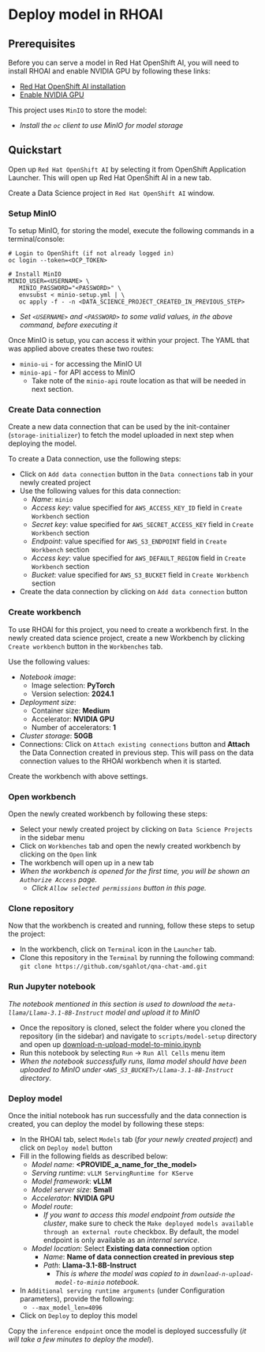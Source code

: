 # Deploy model in RHOAI

## Prerequisites

Before you can serve a model in Red Hat OpenShift AI, you will need to install RHOAI and enable NVIDIA GPU by following these links:

* [Red Hat OpenShift AI installation](https://docs.redhat.com/en/documentation/red_hat_openshift_ai_self-managed/2.13/html-single/installing_and_uninstalling_openshift_ai_self-managed/index#installing-and-deploying-openshift-ai_install)
* [Enable NVIDIA GPU](https://docs.redhat.com/en/documentation/red_hat_openshift_ai_self-managed/2.13/html/installing_and_uninstalling_openshift_ai_self-managed/enabling-nvidia-gpus_install#enabling-nvidia-gpus_install)

This project uses `MinIO` to store the model:

* _Install the `oc` client to use MinIO for model storage_

## Quickstart

Open up `Red Hat OpenShift AI` by selecting it from OpenShift Application Launcher. This will open up Red Hat OpenShift AI in a new tab.

Create a Data Science project in `Red Hat OpenShift AI` window.

### Setup MinIO

To setup MinIO, for storing the model, execute the following commands in a terminal/console:

```shell
# Login to OpenShift (if not already logged in)
oc login --token=<OCP_TOKEN>

# Install MinIO
MINIO_USER=<USERNAME> \
   MINIO_PASSWORD="<PASSWORD>" \
   envsubst < minio-setup.yml | \
   oc apply -f - -n <DATA_SCIENCE_PROJECT_CREATED_IN_PREVIOUS_STEP>
```

* _Set `<USERNAME>` and `<PASSWORD>` to some valid values, in the above command, before executing it_

Once MinIO is setup, you can access it within your project. The YAML that was applied above creates these two routes:

* `minio-ui` - for accessing the MinIO UI
* `minio-api` - for API access to MinIO
  * Take note of the `minio-api` route location as that will be needed in next section.

### Create Data connection

Create a new data connection that can be used by the init-container (`storage-initializer`) to fetch the model uploaded in next step when deploying the model.

To create a Data connection, use the following steps:

* Click on `Add data connection` button in the  `Data connections` tab in your newly created project
* Use the following values for this data connection:
  * _Name_: `minio`
  * _Access key_: value specified for `AWS_ACCESS_KEY_ID` field in `Create Workbench` section
  * _Secret key_: value specified for `AWS_SECRET_ACCESS_KEY` field in `Create Workbench` section
  * _Endpoint_: value specified for `AWS_S3_ENDPOINT` field in `Create Workbench` section
  * _Access key_: value specified for `AWS_DEFAULT_REGION` field in `Create Workbench` section
  * _Bucket_: value specified for `AWS_S3_BUCKET` field in `Create Workbench` section
* Create the data connection by clicking on `Add data connection` button

### Create workbench

To use RHOAI for this project, you need to create a workbench first. In the newly created data science project, create a new Workbench by clicking `Create workbench` button in the `Workbenches` tab.

Use the following values:

* _Notebook image_:
  * Image selection: **PyTorch**
  * Version selection: **2024.1**
* _Deployment size_:
  * Container size: **Medium**
  * Accelerator: **NVIDIA GPU**
  * Number of accelerators: **1**
* _Cluster storage_: **50GB**
* Connections: Click on `Attach existing connections` button and **Attach** the Data Connection created in previous step. This will pass on the data connection values to the RHOAI workbench when it is started.

Create the workbench with above settings.

### Open workbench

Open the newly created workbench by following these steps:

* Select your newly created project by clicking on `Data Science Projects` in the sidebar menu
* Click on `Workbenches` tab and open the newly created workbench by clicking on the `Open` link
* The workbench will open up in a new tab
* _When the workbench is opened for the first time, you will be shown an `Authorize Access` page._
  * _Click `Allow selected permissions` button in this page._

### Clone repository

Now that the workbench is created and running, follow these steps to setup the project:

* In the workbench, click on `Terminal` icon in the `Launcher` tab.
* Clone this repository in the `Terminal` by running the following command:
  `git clone https://github.com/sgahlot/qna-chat-amd.git`

### Run Jupyter notebook

_The notebook mentioned in this section is used to download the `meta-llama/Llama-3.1-8B-Instruct` model and upload it to MinIO_

* Once the repository is cloned, select the folder where you cloned the repository (in the sidebar) and navigate to `scripts/model-setup` directory and open up [download-n-upload-model-to-minio.ipynb](./download-n-upload-model-to-minio.ipynb)
* Run this notebook by selecting `Run` -> `Run All Cells` menu item
* _When the notebook successfully runs, llama model should have been uploaded to MinIO under `<AWS_S3_BUCKET>/Llama-3.1-8B-Instruct` directory_.

### Deploy model

Once the initial notebook has run successfully and the data connection is created, you can deploy the model by following these steps:

* In the RHOAI tab, select `Models` tab (_for your newly created project_) and click on `Deploy model` button
* Fill in the following fields as described below:
  * _Model name_: **<PROVIDE_a_name_for_the_model>**
  * _Serving runtime_: `vLLM ServingRuntime for KServe`
  * _Model framework_: **vLLM**
  * _Model server size_: **Small**
  * _Accelerator_: **NVIDIA GPU**
  * _Model route_:
    * _If you want to access this model endpoint from outside the cluster_, make sure to check the `Make deployed models available through an external route` checkbox. By default, the model endpoint is only available as an _internal service_.
  * _Model location_: Select **Existing data connection** option
    * _Name_: **Name of data connection created in previous step**
    * _Path_: **Llama-3.1-8B-Instruct**
      * _This is where the model was copied to in `download-n-upload-model-to-minio` notebook._
* In `Additional serving runtime arguments` (under Configuration parameters), provide the following:
  * `--max_model_len=4096`
* Click on `Deploy` to deploy this model

Copy the `inference endpoint` once the model is deployed successfully (_it will take a few minutes to deploy the model_).
